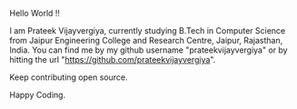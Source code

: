 Hello World !!

I am Prateek Vijayvergiya, currently studying B.Tech in Computer Science from Jaipur Engineering College and Research Centre, Jaipur, Rajasthan, India.
You can find me by my github username "prateekvijayvergiya" or by hitting the url "https://github.com/prateekvijayvergiya".

Keep contributing open source.

Happy Coding.
